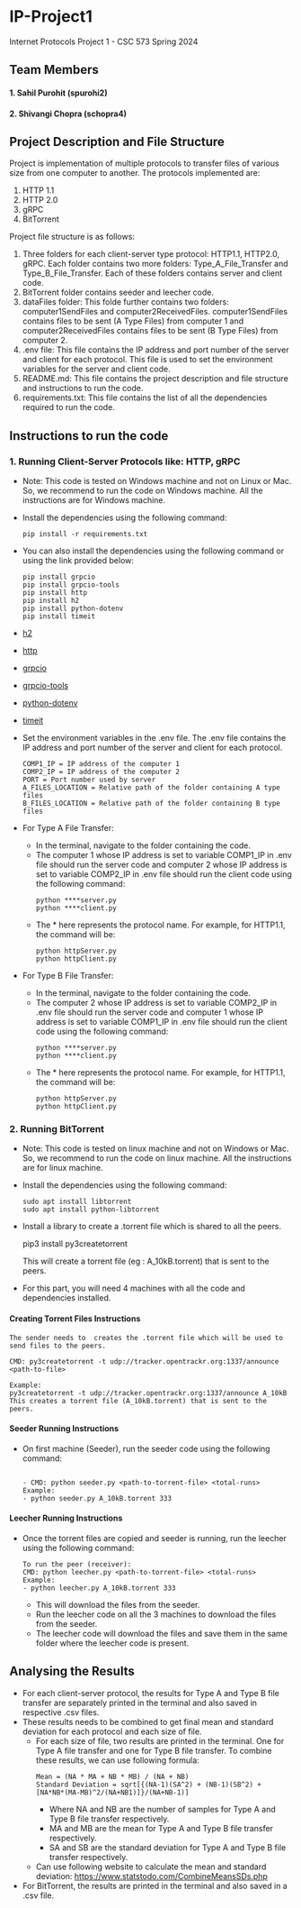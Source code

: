 # IP-Project1
Internet Protocols Project 1 - CSC 573 Spring 2024

## Team Members

#### 1. Sahil Purohit (spurohi2)
#### 2. Shivangi Chopra (schopra4)


## Project Description and File Structure
Project is implementation of multiple protocols to transfer files of various size from one computer to another. The protocols implemented are:
1. HTTP 1.1
2. HTTP 2.0
3. gRPC
4. BitTorrent

Project file structure is as follows:
1. Three folders for each client-server type protocol: HTTP1.1, HTTP2.0, gRPC. Each folder contains two more folders: Type_A_File_Transfer and Type_B_File_Transfer. Each of these folders contains server and client code.
2. BitTorrent folder contains seeder and leecher code.
3. dataFiles folder: This folde further contains two folders: computer1SendFiles and computer2ReceivedFiles. computer1SendFiles contains files to be sent (A Type Files) from computer 1 and computer2ReceivedFiles contains files to be sent (B Type Files) from computer 2.
4. .env file: This file contains the IP address and port number of the server and client for each protocol. This file is used to set the environment variables for the server and client code.
5. README.md: This file contains the project description and file structure and instructions to run the code.
6. requirements.txt: This file contains the list of all the dependencies required to run the code.

## Instructions to run the code
### 1. Running Client-Server Protocols like: HTTP, gRPC
- Note: This code is tested on Windows machine and not on Linux or Mac. So, we recommend to run the code on Windows machine. All the instructions are for Windows machine.
- Install the dependencies using the following command:
    ```
    pip install -r requirements.txt
    ```
- You can also install the dependencies using the following command or using the link provided below:
    ```
    pip install grpcio
    pip install grpcio-tools
    pip install http
    pip install h2
    pip install python-dotenv
    pip install timeit
    ```
- [h2](https://pypi.org/project/h2/)
- [http](https://pypi.org/project/http/)
- [grpcio](https://pypi.org/project/grpcio/)
- [grpcio-tools](https://pypi.org/project/grpcio-tools/)
- [python-dotenv](https://pypi.org/project/python-dotenv/)
- [timeit](https://pypi.org/project/timeit/)

- Set the environment variables in the .env file. The .env file contains the IP address and port number of the server and client for each protocol.
    ```
    COMP1_IP = IP address of the computer 1
    COMP2_IP = IP address of the computer 2
    PORT = Port number used by server
    A_FILES_LOCATION = Relative path of the folder containing A type files
    B_FILES_LOCATION = Relative path of the folder containing B type files
    ```
- For Type A File Transfer:
    - In the terminal, navigate to the folder containing the  code.
    - The computer 1 whose IP address is set to variable COMP1_IP in .env file should run the server code and computer 2 whose IP address is set to variable COMP2_IP in .env file should run the client code using the following command:
        ```
        python ****server.py
        python ****client.py
        ```
    - The * here represents the protocol name. For example, for HTTP1.1, the command will be:
        ```
        python httpServer.py
        python httpClient.py
        ```
- For Type B File Transfer:
    - In the terminal, navigate to the folder containing the  code.
    - The computer 2 whose IP address is set to variable COMP2_IP in .env file should run the server code and computer 1 whose IP address is set to variable COMP1_IP in .env file should run the client code using the following command:
        ```
        python ****server.py
        python ****client.py
        ```
    - The * here represents the protocol name. For example, for HTTP1.1, the command will be:
        ```
        python httpServer.py
        python httpClient.py
        ```
### 2. Running BitTorrent
- Note: This code is tested on linux machine and not on Windows or Mac. So, we recommend to run the code on linux machine. All the instructions are for linux machine.
- Install the dependencies using the following command:
    ```
    sudo apt install libtorrent
    sudo apt install python-libtorrent

    ```
- Install a library to create a .torrent file which is shared to all the peers.
    
    pip3 install py3createtorrent

    This will create a torrent file (eg : A_10kB.torrent) that is sent to the peers.

- For this part, you will need 4 machines with all the code and dependencies installed.

#### Creating Torrent Files  Instructions

    The sender needs to  creates the .torrent file which will be used to send files to the peers.

    CMD: py3createtorrent -t udp://tracker.opentrackr.org:1337/announce <path-to-file>

    Example:
    py3createtorrent -t udp://tracker.opentrackr.org:1337/announce A_10kB
    This creates a torrent file (A_10kB.torrent) that is sent to the peers.

#### Seeder Running Instructions
- On first machine (Seeder), run the seeder code using the following command:
    ```
    
    - CMD: python seeder.py <path-to-torrent-file> <total-runs>
    Example:
    - python seeder.py A_10kB.torrent 333

#### Leecher Running Instructions
- Once the torrent files are copied and seeder is running, run the leecher using the following command:
    ```
    To run the peer (receiver):
    CMD: python leecher.py <path-to-torrent-file> <total-runs>
    Example:
    - python leecher.py A_10kB.torrent 333
    ```
    - This will download the files from the seeder.
    - Run the leecher code on all the 3 machines to download the files from the seeder.
    - The leecher code will download the files and save them in the same folder where the leecher code is present.


## Analysing the Results
- For each client-server protocol, the results for Type A and Type B file transfer are separately printed in the terminal and also saved in respective .csv files.
- These results needs to be combined to get final mean and standard deviation for each protocol and each size of file.
    - For each size of file, two results are printed in the terminal. One for Type A file transfer and one for Type B file transfer. To combine these results, we can use following formula:
        ```
        Mean = (NA * MA + NB * MB) / (NA + NB)
        Standard Deviation = sqrt[{(NA-1)(SA^2) + (NB-1)(SB^2) + [NA*NB*(MA-MB)^2/(NA+NB1)]}/(NA+NB-1)]
        ```
        - Where NA and NB are the number of samples for Type A and Type B file transfer respectively.
        - MA and MB are the mean for Type A and Type B file transfer respectively.
        - SA and SB are the standard deviation for Type A and Type B file transfer respectively.
    - Can use following website to calculate the mean and standard deviation: https://www.statstodo.com/CombineMeansSDs.php
- For BitTorrent, the results are printed in the terminal and also saved in a .csv file.
